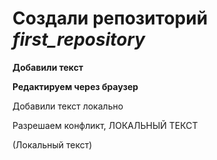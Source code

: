 ﻿# Создали репозиторий *first_repository*

__Добавили текст__

**Редактируем через браузер**

Добавили текст локально


Разрешаем конфликт, ЛОКАЛЬНЫЙ ТЕКСТ

(Локальный текст)
